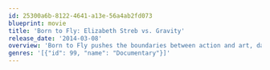 ```yaml
---
id: 25300a6b-8122-4641-a13e-56a4ab2fd073
blueprint: movie
title: 'Born to Fly: Elizabeth Streb vs. Gravity'
release_date: '2014-03-08'
overview: 'Born to Fly pushes the boundaries between action and art, daring us to join choreographer Elizabeth Streb and her dancers in pursuit of human flight.'
genres: '[{"id": 99, "name": "Documentary"}]'
---
```


